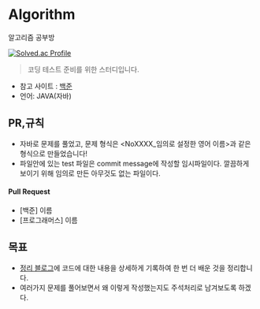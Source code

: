 # Algorithm
알고리즘 공부방

[![Solved.ac Profile](http://mazassumnida.wtf/api/v2/generate_badge?boj=cys07028)](https://solved.ac/cys07028/)


> 코딩 테스트 준비를 위한 스터디입니다.
* 참고 사이트 : [백준](https://www.acmicpc.net/)
* 언어: JAVA(자바)

## PR,규칙
* 자바로 문제를 풀었고, 문제 형식은 <NoXXXX_임의로 설정한 영어 이름>과 같은 형식으로 만들었습니다!
* 파일안에 있는 test 파일은 commit message에 작성할 임시파일이다. 깔끔하게 보이기 위해 임의로 만든 아무것도 없는 파일이다.

#### Pull Request
- [백준] 이름
- [프로그래머스] 이름

## 목표
* [정리 블로그](https://cys07028.tistory.com/)에 코드에 대한 내용을 상세하게 기록하여 한 번 더 배운 것을 정리합니다.
* 여러가지 문제를 풀어보면서 왜 이렇게 작성했는지도 주석처리로 남겨보도록 하겠다.
